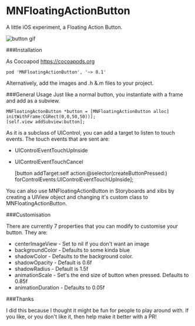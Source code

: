 # MNFloatingActionButton

A little iOS experiment, a Floating Action Button.

![button gif](https://raw.github.com/mattnydam/MNFloatingActionButton/master/button.gif)

###Installation

As Cocoapod https://cocoapods.org

	pod 'MNFloatingActionButton', '~> 0.1'

Alternatively, add the images and .h &.m files to your project.

###General Usage
Just like a normal button, you instantiate with a frame and add as a subview.
	
	MNFloatingActonButton *button = [MNFloatingActionButton alloc] initWithFrame:CGRect(0,0,50,50))];
	[self.view addSubview:button];
	
As it is a subclass of UIControl, you can add a target to listen to touch events. The touch events that are sent are:

* UIControlEventTouchUpInside
* UIControlEventTouchCancel

	[button addTarget:self action:@selector(createButtonPressed:) forControlEvents:UIControlEventTouchUpInside];


You can also use MNFloatingActionButton in Storyboards and xibs by creating a UIView object and changing it's custom class to MNFloatingActionButton.
	
###Customisation

There are currently 7 properties that you can modify to customise your button. They are:

* centerImageView - Set to nil if you don't want an image
* backgroundColor - Defaults to some kinda blue
* shadowColor - Defaults to the background color.
* shadowOpacity - Default is 0.6f
* shadowRadius - Default is 1.5f
* animationScale - Set's the end size of button when pressed. Defaults to 0.85f
* animationDuration - Defaults to 0.05f


###Thanks

I did this because I thought it might be fun for people to play around with. If you like, or you don't like it, then help make it better with a PR!
